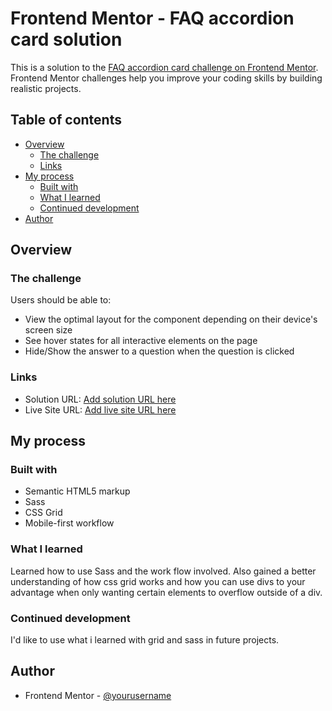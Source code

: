 # Frontend Mentor - FAQ accordion card solution

This is a solution to the [FAQ accordion card challenge on Frontend Mentor](https://www.frontendmentor.io/challenges/faq-accordion-card-XlyjD0Oam). Frontend Mentor challenges help you improve your coding skills by building realistic projects. 

## Table of contents

- [Overview](#overview)
  - [The challenge](#the-challenge)
  - [Links](#links)
- [My process](#my-process)
  - [Built with](#built-with)
  - [What I learned](#what-i-learned)
  - [Continued development](#continued-development)
- [Author](#author)


## Overview

### The challenge

Users should be able to:

- View the optimal layout for the component depending on their device's screen size
- See hover states for all interactive elements on the page
- Hide/Show the answer to a question when the question is clicked


### Links

- Solution URL: [Add solution URL here](https://www.frontendmentor.io/solutions/faq-accordion-card-using-html-sass-css-grid-and-javascript-k7EJxqoJ-)
- Live Site URL: [Add live site URL here](https://heuristic-goodall-92ef91.netlify.app)

## My process

### Built with

- Semantic HTML5 markup
- Sass
- CSS Grid
- Mobile-first workflow

### What I learned

Learned how to use Sass and the work flow involved. Also gained a better understanding of how css grid works and how you can use divs to your advantage when only wanting certain elements to overflow outside of a div.


### Continued development

I'd like to use what i learned with grid and sass in future projects.

## Author

- Frontend Mentor - [@yourusername](https://www.frontendmentor.io/profile/yourusername)
